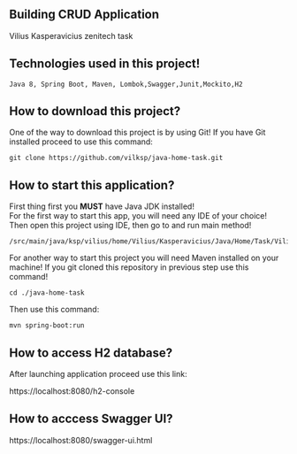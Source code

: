 ## Building CRUD Application
Vilius Kasperavicius zenitech task
## Technologies used in this project!
```
Java 8, Spring Boot, Maven, Lombok,Swagger,Junit,Mockito,H2

```

## How to download this project?
One of the way to download this project is by using Git!
If you have Git installed proceed to use this command:
```
git clone https://github.com/vilksp/java-home-task.git
```


## How to start this application?
First thing first you **MUST** have Java JDK installed!
<br />
For the first way to start this app, you will need any IDE of your choice!
<br />
Then open this project using IDE, then go to and run main method!
```
/src/main/java/ksp/vilius/home/Vilius/Kasperavicius/Java/Home/Task/ViliusKasperaviciusJavaHomeTaskApplication.java
```
For another way to start this project you will need Maven installed on your machine! If you git cloned this repository in previous step use this command!
```
cd ./java-home-task
```
Then use this command: 
```
mvn spring-boot:run
```

## How to access H2 database?
After launching application proceed use this link: 

https://localhost:8080/h2-console



## How to acccess Swagger UI?


https://localhost:8080/swagger-ui.html
